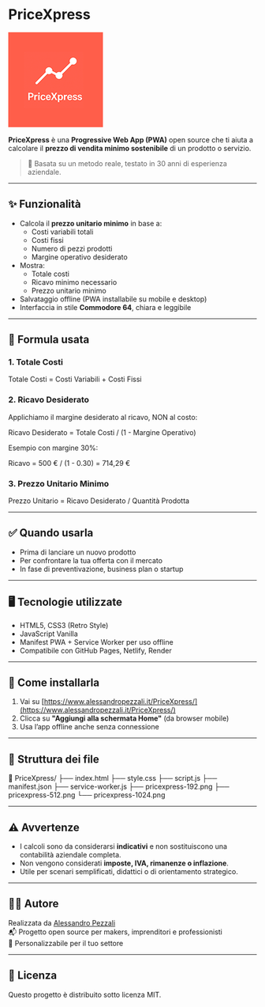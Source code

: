 
# PriceXpress

![Icona PriceXpress](./pricexpress-192.png)

**PriceXpress** è una **Progressive Web App (PWA)** open source che ti aiuta a calcolare il **prezzo di vendita minimo sostenibile** di un prodotto o servizio.

> 🔧 Basata su un metodo reale, testato in 30 anni di esperienza aziendale.

---

## ✨ Funzionalità

- Calcola il **prezzo unitario minimo** in base a:
  - Costi variabili totali
  - Costi fissi
  - Numero di pezzi prodotti
  - Margine operativo desiderato
- Mostra:
  - Totale costi
  - Ricavo minimo necessario
  - Prezzo unitario minimo
- Salvataggio offline (PWA installabile su mobile e desktop)
- Interfaccia in stile **Commodore 64**, chiara e leggibile

---

## 🧮 Formula usata

### 1. **Totale Costi**

Totale Costi = Costi Variabili + Costi Fissi

### 2. **Ricavo Desiderato**
Applichiamo il margine desiderato al ricavo, NON al costo:

Ricavo Desiderato = Totale Costi / (1 - Margine Operativo)

Esempio con margine 30%:

Ricavo = 500 € / (1 - 0.30) = 714,29 €

### 3. **Prezzo Unitario Minimo**

Prezzo Unitario = Ricavo Desiderato / Quantità Prodotta

---

## ✅ Quando usarla

- Prima di lanciare un nuovo prodotto
- Per confrontare la tua offerta con il mercato
- In fase di preventivazione, business plan o startup

---

## 🖥️ Tecnologie utilizzate

- HTML5, CSS3 (Retro Style)
- JavaScript Vanilla
- Manifest PWA + Service Worker per uso offline
- Compatibile con GitHub Pages, Netlify, Render

---

## 📲 Come installarla

1. Vai su [https://www.alessandropezzali.it/PriceXpress/](https://www.alessandropezzali.it/PriceXpress/)
2. Clicca su **"Aggiungi alla schermata Home"** (da browser mobile)
3. Usa l’app offline anche senza connessione

---

## 🧩 Struttura dei file

📁 PriceXpress/
├── index.html
├── style.css
├── script.js
├── manifest.json
├── service-worker.js
├── pricexpress-192.png
├── pricexpress-512.png
└── pricexpress-1024.png

---

## ⚠️ Avvertenze

- I calcoli sono da considerarsi **indicativi** e non sostituiscono una contabilità aziendale completa.
- Non vengono considerati **imposte, IVA, rimanenze o inflazione**.
- Utile per scenari semplificati, didattici o di orientamento strategico.

---

## 👨‍💼 Autore

Realizzata da [Alessandro Pezzali](https://www.pezzaliapp.com)  
📬 Progetto open source per makers, imprenditori e professionisti  
🔁 Personalizzabile per il tuo settore

---

## 📘 Licenza

Questo progetto è distribuito sotto licenza MIT.
